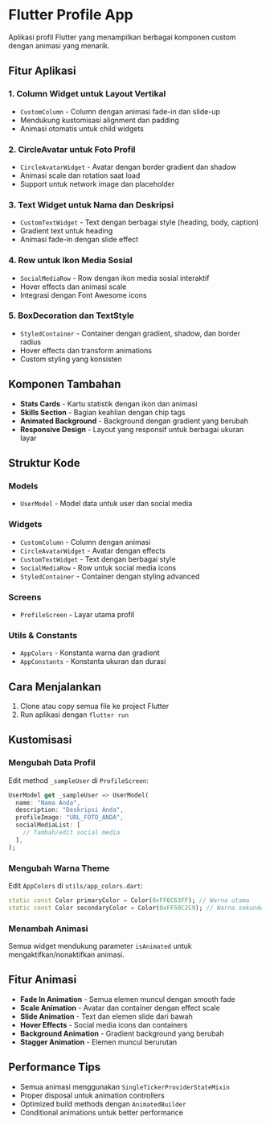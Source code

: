 # Flutter Profile App

Aplikasi profil Flutter yang menampilkan berbagai komponen custom dengan animasi yang menarik.

## Fitur Aplikasi

### 1. **Column Widget untuk Layout Vertikal**
- `CustomColumn` - Column dengan animasi fade-in dan slide-up
- Mendukung kustomisasi alignment dan padding
- Animasi otomatis untuk child widgets

### 2. **CircleAvatar untuk Foto Profil**
- `CircleAvatarWidget` - Avatar dengan border gradient dan shadow
- Animasi scale dan rotation saat load
- Support untuk network image dan placeholder

### 3. **Text Widget untuk Nama dan Deskripsi**
- `CustomTextWidget` - Text dengan berbagai style (heading, body, caption)
- Gradient text untuk heading
- Animasi fade-in dengan slide effect

### 4. **Row untuk Ikon Media Sosial**
- `SocialMediaRow` - Row dengan ikon media sosial interaktif
- Hover effects dan animasi scale
- Integrasi dengan Font Awesome icons

### 5. **BoxDecoration dan TextStyle**
- `StyledContainer` - Container dengan gradient, shadow, dan border radius
- Hover effects dan transform animations
- Custom styling yang konsisten

## Komponen Tambahan

- **Stats Cards** - Kartu statistik dengan ikon dan animasi
- **Skills Section** - Bagian keahlian dengan chip tags
- **Animated Background** - Background dengan gradient yang berubah
- **Responsive Design** - Layout yang responsif untuk berbagai ukuran layar

## Struktur Kode

### Models
- `UserModel` - Model data untuk user dan social media

### Widgets
- `CustomColumn` - Column dengan animasi
- `CircleAvatarWidget` - Avatar dengan effects
- `CustomTextWidget` - Text dengan berbagai style
- `SocialMediaRow` - Row untuk social media icons
- `StyledContainer` - Container dengan styling advanced

### Screens
- `ProfileScreen` - Layar utama profil

### Utils & Constants
- `AppColors` - Konstanta warna dan gradient
- `AppConstants` - Konstanta ukuran dan durasi

## Cara Menjalankan

1. Clone atau copy semua file ke project Flutter
2. Run aplikasi dengan `flutter run`

## Kustomisasi

### Mengubah Data Profil
Edit method `_sampleUser` di `ProfileScreen`:

```dart
UserModel get _sampleUser => UserModel(
  name: "Nama Anda",
  description: "Deskripsi Anda",
  profileImage: "URL_FOTO_ANDA",
  socialMediaList: [
    // Tambah/edit social media
  ],
);
```

### Mengubah Warna Theme
Edit `AppColors` di `utils/app_colors.dart`:

```dart
static const Color primaryColor = Color(0xFF6C63FF); // Warna utama
static const Color secondaryColor = Color(0xFF50C2C9); // Warna sekunder
```

### Menambah Animasi
Semua widget mendukung parameter `isAnimated` untuk mengaktifkan/nonaktifkan animasi.

## Fitur Animasi

- **Fade In Animation** - Semua elemen muncul dengan smooth fade
- **Scale Animation** - Avatar dan container dengan effect scale
- **Slide Animation** - Text dan elemen slide dari bawah
- **Hover Effects** - Social media icons dan containers
- **Background Animation** - Gradient background yang berubah
- **Stagger Animation** - Elemen muncul berurutan

## Performance Tips

- Semua animasi menggunakan `SingleTickerProviderStateMixin`
- Proper disposal untuk animation controllers
- Optimized build methods dengan `AnimatedBuilder`
- Conditional animations untuk better performance